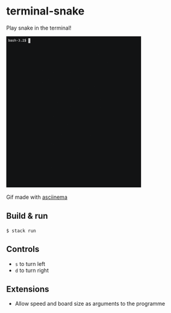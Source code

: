 # terminal-snake

Play snake in the terminal!

<img src="example.gif" height=400>

Gif made with [asciinema](https://github.com/asciinema/asciinema-player)

## Build & run

```
$ stack run
```

## Controls

* `s` to turn left
* `d` to turn right


## Extensions

* Allow speed and board size as arguments to the programme
